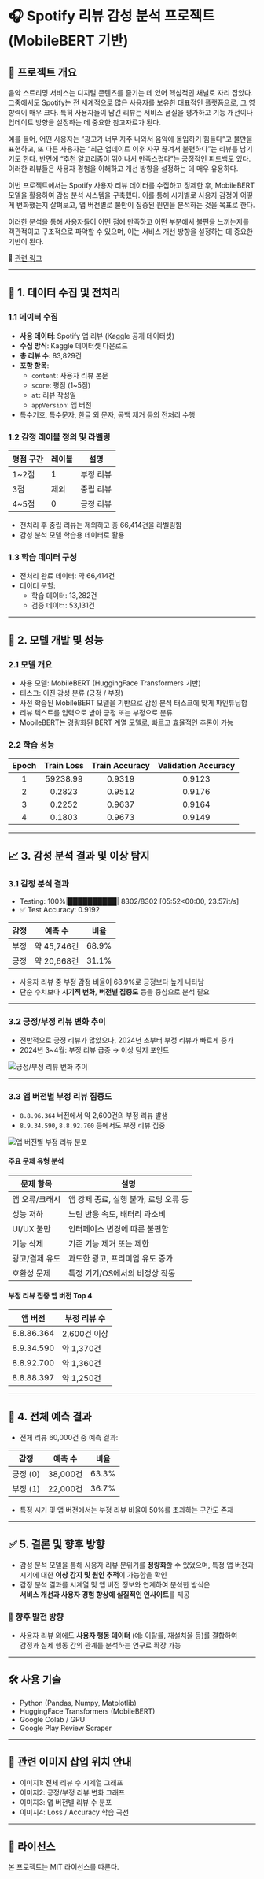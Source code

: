 # 🎧 Spotify 리뷰 감성 분석 프로젝트 (MobileBERT 기반)

## 📌 프로젝트 개요

음악 스트리밍 서비스는 디지털 콘텐츠를 즐기는 데 있어 핵심적인 채널로 자리 잡았다. 그중에서도 Spotify는 전 세계적으로 많은 사용자를 보유한 대표적인 플랫폼으로, 그 영향력이 매우 크다. 특히 사용자들이 남긴 리뷰는 서비스 품질을 평가하고 기능 개선이나 업데이트 방향을 설정하는 데 중요한 참고자료가 된다.

예를 들어, 어떤 사용자는 “광고가 너무 자주 나와서 음악에 몰입하기 힘들다”고 불만을 표현하고, 또 다른 사용자는 “최근 업데이트 이후 자꾸 끊겨서 불편하다”는 리뷰를 남기기도 한다. 반면에 “추천 알고리즘이 뛰어나서 만족스럽다”는 긍정적인 피드백도 있다. 이러한 리뷰들은 사용자 경험을 이해하고 개선 방향을 설정하는 데 매우 유용하다.

이번 프로젝트에서는 Spotify 사용자 리뷰 데이터를 수집하고 정제한 후, MobileBERT 모델을 활용하여 감성 분석 시스템을 구축했다. 이를 통해 시기별로 사용자 감정이 어떻게 변화했는지 살펴보고, 앱 버전별로 불만이 집중된 원인을 분석하는 것을 목표로 한다.

이러한 분석을 통해 사용자들이 어떤 점에 만족하고 어떤 부분에서 불편을 느끼는지를 객관적이고 구조적으로 파악할 수 있으며, 이는 서비스 개선 방향을 설정하는 데 중요한 기반이 된다.

🔗 [관련 링크](https://www.linkedin.com/pulse/case-study-spotify-transforming-product-development-through-majumder-xzeic)

---

## 📂 1. 데이터 수집 및 전처리

### 1.1 데이터 수집

- **사용 데이터**: Spotify 앱 리뷰 (Kaggle 공개 데이터셋)
- **수집 방식**: Kaggle 데이터셋 다운로드
- **총 리뷰 수**: 83,829건
- **포함 항목**:
  - `content`: 사용자 리뷰 본문
  - `score`: 평점 (1~5점)
  - `at`: 리뷰 작성일
  - `appVersion`: 앱 버전
- 특수기호, 특수문자, 한글 외 문자, 공백 제거 등의 전처리 수행

### 1.2 감정 레이블 정의 및 라벨링

| 평점 구간 | 레이블 | 설명     |
| --------- | ------ | -------- |
| 1~2점     | 1      | 부정 리뷰 |
| 3점       | 제외   | 중립 리뷰 |
| 4~5점     | 0      | 긍정 리뷰 |

- 전처리 후 중립 리뷰는 제외하고 총 66,414건을 라벨링함
- 감성 분석 모델 학습용 데이터로 활용

### 1.3 학습 데이터 구성

- 전처리 완료 데이터: 약 66,414건
- 데이터 분할:
  - 학습 데이터: 13,282건
  - 검증 데이터: 53,131건

---

## 🤖 2. 모델 개발 및 성능

### 2.1 모델 개요

- 사용 모델: MobileBERT (HuggingFace Transformers 기반)
- 태스크: 이진 감성 분류 (긍정 / 부정)
- 사전 학습된 MobileBERT 모델을 기반으로 감성 분석 태스크에 맞게 파인튜닝함
- 리뷰 텍스트를 입력으로 받아 긍정 또는 부정으로 분류
- MobileBERT는 경량화된 BERT 계열 모델로, 빠르고 효율적인 추론이 가능

### 2.2 학습 성능

| Epoch | Train Loss | Train Accuracy | Validation Accuracy |
|:-----:|:----------:|:--------------:|:-------------------:|
|   1   | 59238.99   |     0.9319     |       0.9123        |
|   2   |  0.2823    |     0.9512     |       0.9176        |
|   3   |  0.2252    |     0.9637     |       0.9164        |
|   4   |  0.1803    |     0.9673     |       0.9149        |

---

## 📈 3. 감성 분석 결과 및 이상 탐지

### 3.1 감정 분석 결과

- Testing: 100%|██████████| 8302/8302 [05:52<00:00, 23.57it/s]
- ✅ Test Accuracy: 0.9192

| 감정 | 예측 수    | 비율     |
|------|------------|----------|
| 부정 | 약 45,746건 | 68.9%    |
| 긍정 | 약 20,668건 | 31.1%    |

- 사용자 리뷰 중 부정 감정 비율이 68.9%로 긍정보다 높게 나타남
- 단순 수치보다 **시기적 변화**, **버전별 집중도** 등을 중심으로 분석 필요

---

### 3.2 긍정/부정 리뷰 변화 추이

- 전반적으로 긍정 리뷰가 많았으나, 2024년 초부터 부정 리뷰가 빠르게 증가
- 2024년 3~4월: 부정 리뷰 급증 → 이상 탐지 포인트

![긍정/부정 리뷰 변화 추이](https://github.com/user-attachments/assets/0ba1ae7f-d42a-4d5f-8b8f-aad9549ec71d)

---

### 3.3 앱 버전별 부정 리뷰 집중도

- `8.8.96.364` 버전에서 약 2,600건의 부정 리뷰 발생
- `8.9.34.590`, `8.8.92.700` 등에서도 부정 리뷰 집중

![앱 버전별 부정 리뷰 분포](https://github.com/user-attachments/assets/5dc25ade-694e-476f-825d-c49146efaa4d)

#### 주요 문제 유형 분석

| 문제 항목        | 설명                                  |
|------------------|---------------------------------------|
| 앱 오류/크래시   | 앱 강제 종료, 실행 불가, 로딩 오류 등 |
| 성능 저하        | 느린 반응 속도, 배터리 과소비         |
| UI/UX 불만       | 인터페이스 변경에 따른 불편함         |
| 기능 삭제        | 기존 기능 제거 또는 제한              |
| 광고/결제 유도   | 과도한 광고, 프리미엄 유도 증가       |
| 호환성 문제      | 특정 기기/OS에서의 비정상 작동        |

#### 부정 리뷰 집중 앱 버전 Top 4

| 앱 버전      | 부정 리뷰 수 |
|--------------|--------------|
| 8.8.86.364   | 2,600건 이상 |
| 8.9.34.590   | 약 1,370건   |
| 8.8.92.700   | 약 1,360건   |
| 8.8.88.397   | 약 1,250건   |

---

## 🧠 4. 전체 예측 결과

- 전체 리뷰 60,000건 중 예측 결과:

| 감정       | 예측 수  | 비율   |
|------------|----------|--------|
| 긍정 (0)   | 38,000건 | 63.3%  |
| 부정 (1)   | 22,000건 | 36.7%  |

- 특정 시기 및 앱 버전에서는 부정 리뷰 비율이 50%를 초과하는 구간도 존재

---

## ✅ 5. 결론 및 향후 방향

- 감성 분석 모델을 통해 사용자 리뷰 분위기를 **정량화**할 수 있었으며,
  특정 앱 버전과 시기에 대한 **이상 감지 및 원인 추적**이 가능함을 확인
- 감정 분석 결과를 시계열 및 앱 버전 정보와 연계하여 분석한 방식은  
  **서비스 개선과 사용자 경험 향상에 실질적인 인사이트**를 제공

### 🔭 향후 발전 방향

- 사용자 리뷰 외에도 **사용자 행동 데이터** (예: 이탈률, 재설치율 등)를 결합하여  
  감정과 실제 행동 간의 관계를 분석하는 연구로 확장 가능

---

## 🛠 사용 기술

- Python (Pandas, Numpy, Matplotlib)
- HuggingFace Transformers (MobileBERT)
- Google Colab / GPU
- Google Play Review Scraper

---

## 📎 관련 이미지 삽입 위치 안내

- 이미지1: 전체 리뷰 수 시계열 그래프
- 이미지2: 긍정/부정 리뷰 변화 그래프
- 이미지3: 앱 버전별 리뷰 수 분포
- 이미지4: Loss / Accuracy 학습 곡선

---

## 📌 라이선스

본 프로젝트는 MIT 라이선스를 따른다.

